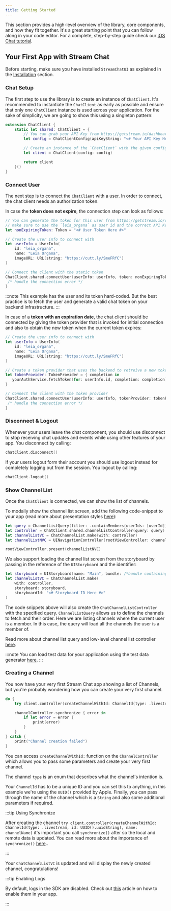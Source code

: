 ```yaml
---
title: Getting Started
---
```


This section provides a high-level overview of the library, core components, and how they fit together. It's a great starting point that you can follow along in your code editor. For a complete, step-by-step guide check our [iOS Chat tutorial](https://getstream.io/tutorials/ios-chat/).

## Your First App with Stream Chat

Before starting, make sure you have installed `StreamChatUI` as explained in the [Installation](./uikit-overview.md#installation) section.

### Chat Setup

The first step to use the library is to create an instance of `ChatClient`. It's recommended to instantiate the `ChatClient` as early as possible and ensure that only one `ChatClient` instance is used across your application. For the sake of simplicity, we are going to show this using a singleton pattern:

```swift
extension ChatClient {
    static let shared: ChatClient = {
        // You can grab your API Key from https://getstream.io/dashboard/
        let config = ChatClientConfig(apiKeyString: "<# Your API Key Here #>")

        // Create an instance of the `ChatClient` with the given config
        let client = ChatClient(config: config)

        return client
    }()
}
```

### Connect User

The next step is to connect the `ChatClient` with a user. In order to connect, the chat client needs an authorization token.

In case the **token does not expire**, the connection step can look as follows:

```swift
// You can generate the token for this user from https://getstream.io/chat/docs/ios-swift/token_generator/?language=swift
// make sure to use the `leia_organa` as user id and the correct API Key Secret.
let nonExpiringToken: Token = "<# User Token Here #>"

// Create the user info to connect with
let userInfo = UserInfo(
    id: "leia_organa",
    name: "Leia Organa",
    imageURL: URL(string: "https://cutt.ly/SmeFRfC")
)

// Connect the client with the static token
ChatClient.shared.connectUser(userInfo: userInfo, token: nonExpiringToken) { error in
 /* handle the connection error */
}
```

:::note
This example has the user and its token hard-coded. But the best practice is to fetch the user and generate a valid chat token on your backend infrastructure.
:::

In case of a **token with an expiration date**, the chat client should be connected by giving the token provider that is invoked for initial connection and also to obtain the new token when the current token expires:

```swift
// Create the user info to connect with
let userInfo = UserInfo(
    id: "leia_organa",
    name: "Leia Organa",
    imageURL: URL(string: "https://cutt.ly/SmeFRfC")
)

// Create a token provider that uses the backend to retreive a new token. The token provider is called on `connect` as well as when the current token expires
let tokenProvider: TokenProvider = { completion in
   yourAuthService.fetchToken(for: userInfo.id, completion: completion)
}

// Connect the client with the token provider
ChatClient.shared.connectUser(userInfo: userInfo, tokenProvider: tokenProvider) { error in
 /* handle the connection error */
}
```

### Disconnect & Logout

Whenever your users leave the chat component, you should use disconnect to stop receiving chat updates and events while using other features of your app. You disconnect by calling:

```swift
chatClient.disconnect()
```

If your users logout form their account you should use logout instead for completely logging out from the session. You logout by calling:

```swift
chatClient.logout()
```

### Show Channel List

Once the `ChatClient` is connected, we can show the list of channels.

To modally show the channel list screen, add the following code-snippet to your app (read more about presentation styles [here](./components/channel-list.md)):

```swift
let query = ChannelListQuery(filter: .containMembers(userIds: [userId]))
let controller = ChatClient.shared.channelListController(query: query)
let channelListVC = ChatChannelList.make(with: controller)
let channelListNVC = UINavigationController(rootViewController: channelListVC)

rootViewController.present(channelListNVC)
```

We also support loading the channel list screen from the storyboard by passing in the reference of the `UIStoryboard` and the identifier:

```swift
let storyboard = UIStoryboard(name: "Main", bundle: /*bundle containing the storyboard*/)
let channelListVC = ChatChannelList.make(
    with: controller,
    storyboard: storyboard,
    storyboardId: "<# Storyboard ID Here #>"
)
```

The code snippets above will also create the `ChatChannelListController` with the specified query. `ChannelListQuery` allows us to define the channels to fetch and their order. Here we are listing channels where the current user is a member. In this case, the query will load all the channels the user is a member of.

Read more about channel list query and low-level channel list controller [here](./controllers/channels.md).

:::note
You can load test data for your application using the test data generator [here](https://generator.getstream.io/).
:::

### Creating a Channel

You now have your very first Stream Chat app showing a list of Channels, but you're probably wondering how you can create your very first channel.

```swift
do {
    try client.controller(createChannelWithId: ChannelId(type: .livestream, id: UUID().uuidString), name: channelName)

    channelController.synchronize { error in
        if let error = error {
            print(error)
        }
    }
} catch {
    print("Channel creation failed")
}
```

You can access `createChannelWithId:` function on the `ChannelController` which allows you to pass some parameters and create your very first channel.

The channel `type` is an enum that describes what the channel's intention is.

Your `ChannelId` has to be a unique ID and you can set this to anything, in this example we're using the `UUID()` provided by Apple. Finally, you can pass through the name of the channel which is a `String` and also some additional parameters if required.

:::tip Using Synchronize

After creating the channel `try client.controller(createChannelWithId: ChannelId(type: .livestream, id: UUID().uuidString), name: channelName)` it's important you call `synchronize()` after so the local and remote data is updated. You can read more about the importance of `synchronize()` [here](../../guides/importance-of-synchronize)..

:::

Your `ChatChannelListVC` is updated and will display the newly created channel, congratulations!

:::tip Enabling Logs

By default, logs in the SDK are disabled. Check out [this](../../basics/logs) article on how to enable them in your app.

:::
